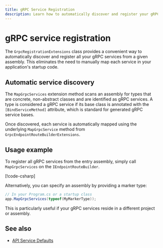 ```yaml
---
title: gRPC Service Registration
description: Learn how to automatically discover and register your gRPC services using reflection.
---
```


# gRPC service registration

The `GrpcRegistrationExtensions` class provides a convenient way to automatically discover and register all your gRPC services from a given assembly. This eliminates the need to manually map each service in your application's startup code.

## Automatic service discovery

The `MapGrpcServices` extension method scans an assembly for types that are concrete, non-abstract classes and are identified as gRPC services. A type is considered a gRPC service if its base class is annotated with the `[BindServiceMethod]` attribute, which is standard for generated gRPC service bases.

Once discovered, each service is automatically mapped using the underlying `MapGrpcService` method from `GrpcEndpointRouteBuilderExtensions`.

## Usage example

To register all gRPC services from the entry assembly, simply call `MapGrpcServices` on the `IEndpointRouteBuilder`.

[!code-csharp[](~/samples/api/grpc/MapGrpcServices.cs?highlight=3)]

Alternatively, you can specify an assembly by providing a marker type:

```csharp
// In your Program.cs or a startup class
app.MapGrpcServices(typeof(MyMarkerType));
```

This is particularly useful if your gRPC services reside in a different project or assembly.

## See also

-   [API Service Defaults](./service-defaults.md)
